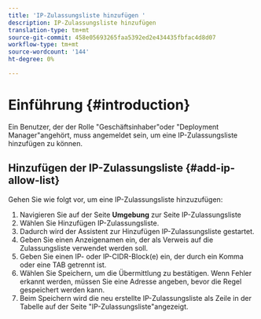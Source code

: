 ```yaml
---
title: 'IP-Zulassungsliste hinzufügen '
description: IP-Zulassungsliste hinzufügen
translation-type: tm+mt
source-git-commit: 458e05693265faa5392ed2e434435fbfac4d8d07
workflow-type: tm+mt
source-wordcount: '144'
ht-degree: 0%

---
```



# Einführung {#introduction}

Ein Benutzer, der der Rolle &quot;Geschäftsinhaber&quot;oder &quot;Deployment Manager&quot;angehört, muss angemeldet sein, um eine IP-Zulassungsliste hinzufügen zu können.

## Hinzufügen der IP-Zulassungsliste {#add-ip-allow-list}

Gehen Sie wie folgt vor, um eine IP-Zulassungsliste hinzuzufügen:

1. Navigieren Sie auf der Seite **Umgebung** zur Seite IP-Zulassungsliste
1. Wählen Sie Hinzufügen IP-Zulassungsliste.
1. Dadurch wird der Assistent zur Hinzufügen IP-Zulassungsliste gestartet.
1. Geben Sie einen Anzeigenamen ein, der als Verweis auf die Zulassungsliste verwendet werden soll.
1. Geben Sie einen IP- oder IP-CIDR-Block(e) ein, der durch ein Komma oder eine TAB getrennt ist.
1. Wählen Sie Speichern, um die Übermittlung zu bestätigen. Wenn Fehler erkannt werden, müssen Sie eine Adresse angeben, bevor die Regel gespeichert werden kann.
1. Beim Speichern wird die neu erstellte IP-Zulassungsliste als Zeile in der Tabelle auf der Seite &quot;IP-Zulassungsliste&quot;angezeigt.
